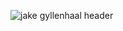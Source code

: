 
![jake gyllenhaal header](https://user-images.githubusercontent.com/97658204/226565902-b5330e00-ea77-4365-a802-27a4ee480794.jpeg)
